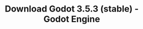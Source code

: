 ---
# Generated by /tools/generators/src/download_archive_generator !!! do not edit by hand !!!
title: 'Download Godot 3.5.3 (stable) - Godot Engine'
type: 'download/archive'
name: '3.5.3'
flavor: 'stable'
featured: '3'
release_date: '2023-09-25T03:00:00-00:00'
release_notes: 'article/maintenance-release-godot-3-5-3/'
primaryPlatforms:
  - 'android.apk'
  - 'linux.64'
  - 'macos.universal'
  - 'windows.64'
  - 'linux_server.headless.64'
  - 'web'
  - 'templates'
links:
  android.apk:
    name: 'android.apk'
    title: 'Android'
    caption: 'APK Universal (ARM64 + ARMv7 + x86_64 + x86)'
    tags:
      - 'APK download'
      - 'ARM64/v7'
      - 'x86 (64 & 32 bit)'
    hosts:
      github_builds:
        regular: 'https://github.com/godotengine/godot-builds/releases/download/3.5.3-stable/Godot_v3.5.3-stable_android_editor.apk'
        mono: '#'
      github:
        regular: 'https://github.com/godotengine/godot/releases/download/3.5.3-stable/Godot_v3.5.3-stable_android_editor.apk'
        mono: '#'
  linux.64:
    name: 'linux.64'
    title: 'Linux'
    caption: 'Padrão (x86_64)'
    tags:
      - '64 bit'
    hosts:
      github_builds:
        regular: 'https://github.com/godotengine/godot-builds/releases/download/3.5.3-stable/Godot_v3.5.3-stable_x11.64.zip'
        mono: 'https://github.com/godotengine/godot-builds/releases/download/3.5.3-stable/Godot_v3.5.3-stable_mono_x11_64.zip'
      github:
        regular: 'https://github.com/godotengine/godot/releases/download/3.5.3-stable/Godot_v3.5.3-stable_x11.64.zip'
        mono: 'https://github.com/godotengine/godot/releases/download/3.5.3-stable/Godot_v3.5.3-stable_mono_x11_64.zip'
  macos.universal:
    name: 'macos.universal'
    title: 'macOS'
    caption: 'Universal (x86_64 + Silício da Apple)'
    tags:
      - 'Intel/Apple Silicon'
      - '64 bit'
    hosts:
      github_builds:
        regular: 'https://github.com/godotengine/godot-builds/releases/download/3.5.3-stable/Godot_v3.5.3-stable_osx.universal.zip'
        mono: 'https://github.com/godotengine/godot-builds/releases/download/3.5.3-stable/Godot_v3.5.3-stable_mono_osx.universal.zip'
      github:
        regular: 'https://github.com/godotengine/godot/releases/download/3.5.3-stable/Godot_v3.5.3-stable_osx.universal.zip'
        mono: 'https://github.com/godotengine/godot/releases/download/3.5.3-stable/Godot_v3.5.3-stable_mono_osx.universal.zip'
  windows.64:
    name: 'windows.64'
    title: 'Windows'
    caption: 'Padrão (x86_64)'
    tags:
      - '64 bit'
    hosts:
      github_builds:
        regular: 'https://github.com/godotengine/godot-builds/releases/download/3.5.3-stable/Godot_v3.5.3-stable_win64.exe.zip'
        mono: 'https://github.com/godotengine/godot-builds/releases/download/3.5.3-stable/Godot_v3.5.3-stable_mono_win64.zip'
      github:
        regular: 'https://github.com/godotengine/godot/releases/download/3.5.3-stable/Godot_v3.5.3-stable_win64.exe.zip'
        mono: 'https://github.com/godotengine/godot/releases/download/3.5.3-stable/Godot_v3.5.3-stable_mono_win64.zip'
  linux_server.headless.64:
    name: 'linux_server.headless.64'
    title: 'Linux Server'
    caption: 'Headless (x86_64)'
    tags:
      - '64 bit'
      - 'Headless'
    hosts:
      github_builds:
        regular: 'https://github.com/godotengine/godot-builds/releases/download/3.5.3-stable/Godot_v3.5.3-stable_linux_headless.64.zip'
        mono: 'https://github.com/godotengine/godot-builds/releases/download/3.5.3-stable/Godot_v3.5.3-stable_mono_linux_headless_64.zip'
      github:
        regular: 'https://github.com/godotengine/godot/releases/download/3.5.3-stable/Godot_v3.5.3-stable_linux_headless.64.zip'
        mono: 'https://github.com/godotengine/godot/releases/download/3.5.3-stable/Godot_v3.5.3-stable_mono_linux_headless_64.zip'
  web:
    name: 'web'
    title: 'Editor Web'
    caption: ''
    tags:
      - 'Self-hosted'
      - 'Cross-platform'
    hosts:
      github_builds:
        regular: 'https://github.com/godotengine/godot-builds/releases/download/3.5.3-stable/Godot_v3.5.3-stable_web_editor.zip'
        mono: '#'
      github:
        regular: 'https://github.com/godotengine/godot/releases/download/3.5.3-stable/Godot_v3.5.3-stable_web_editor.zip'
        mono: '#'
  linux.32:
    name: 'linux.32'
    title: 'Linux'
    caption: 'Padrão (x86)'
    tags:
      - '32 bit'
    hosts:
      github_builds:
        regular: 'https://github.com/godotengine/godot-builds/releases/download/3.5.3-stable/Godot_v3.5.3-stable_x11.32.zip'
        mono: 'https://github.com/godotengine/godot-builds/releases/download/3.5.3-stable/Godot_v3.5.3-stable_mono_x11_32.zip'
      github:
        regular: 'https://github.com/godotengine/godot/releases/download/3.5.3-stable/Godot_v3.5.3-stable_x11.32.zip'
        mono: 'https://github.com/godotengine/godot/releases/download/3.5.3-stable/Godot_v3.5.3-stable_mono_x11_32.zip'
  windows.32:
    name: 'windows.32'
    title: 'Windows'
    caption: 'Padrão (x86)'
    tags:
      - '32 bit'
    hosts:
      github_builds:
        regular: 'https://github.com/godotengine/godot-builds/releases/download/3.5.3-stable/Godot_v3.5.3-stable_win32.exe.zip'
        mono: 'https://github.com/godotengine/godot-builds/releases/download/3.5.3-stable/Godot_v3.5.3-stable_mono_win32.zip'
      github:
        regular: 'https://github.com/godotengine/godot/releases/download/3.5.3-stable/Godot_v3.5.3-stable_win32.exe.zip'
        mono: 'https://github.com/godotengine/godot/releases/download/3.5.3-stable/Godot_v3.5.3-stable_mono_win32.zip'
  linux_server.64:
    name: 'linux_server.64'
    title: 'Servidor Linux'
    caption: 'Padrão (x86_64)'
    tags:
      - '64 bit'
    hosts:
      github_builds:
        regular: 'https://github.com/godotengine/godot-builds/releases/download/3.5.3-stable/Godot_v3.5.3-stable_linux_server.64.zip'
        mono: 'https://github.com/godotengine/godot-builds/releases/download/3.5.3-stable/Godot_v3.5.3-stable_mono_linux_server_64.zip'
      github:
        regular: 'https://github.com/godotengine/godot/releases/download/3.5.3-stable/Godot_v3.5.3-stable_linux_server.64.zip'
        mono: 'https://github.com/godotengine/godot/releases/download/3.5.3-stable/Godot_v3.5.3-stable_mono_linux_server_64.zip'
  aar_library:
    name: 'aar_library'
    title: 'Biblioteca de AAR'
    caption: ''
    tags:
      - 'Android plugins'
      - 'Java'
      - 'Kotlin'
    hosts:
      github_builds:
        regular: 'https://github.com/godotengine/godot-builds/releases/download/3.5.3-stable/godot-lib.3.5.3.stable.release.aar'
        mono: 'https://github.com/godotengine/godot-builds/releases/download/3.5.3-stable/godot-lib.3.5.3.stable.mono.release.aar'
      github:
        regular: 'https://github.com/godotengine/godot/releases/download/3.5.3-stable/godot-lib.3.5.3.stable.release.aar'
        mono: 'https://github.com/godotengine/godot/releases/download/3.5.3-stable/godot-lib.3.5.3.stable.mono.release.aar'
  templates:
    name: 'templates'
    title: 'Modelos de exportação'
    caption: ''
    tags:
      - 'Utilizado para exportar os seus jogos para todas as plataformas suportadas'
    hosts:
      github_builds:
        regular: 'https://github.com/godotengine/godot-builds/releases/download/3.5.3-stable/Godot_v3.5.3-stable_export_templates.tpz'
        mono: 'https://github.com/godotengine/godot-builds/releases/download/3.5.3-stable/Godot_v3.5.3-stable_mono_export_templates.tpz'
      github:
        regular: 'https://github.com/godotengine/godot/releases/download/3.5.3-stable/Godot_v3.5.3-stable_export_templates.tpz'
        mono: 'https://github.com/godotengine/godot/releases/download/3.5.3-stable/Godot_v3.5.3-stable_mono_export_templates.tpz'
---